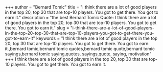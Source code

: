 +++
author = "Bernard Tomic"
title = "I think there are a lot of good players in the top 20, top 30 that are top-10 players. You got to get there. You got to earn it."
description = "the best Bernard Tomic Quote: I think there are a lot of good players in the top 20, top 30 that are top-10 players. You got to get there. You got to earn it."
slug = "i-think-there-are-a-lot-of-good-players-in-the-top-20-top-30-that-are-top-10-players-you-got-to-get-there-you-got-to-earn-it"
keywords = "I think there are a lot of good players in the top 20, top 30 that are top-10 players. You got to get there. You got to earn it.,bernard tomic,bernard tomic quotes,bernard tomic quote,bernard tomic sayings,bernard tomic saying,quotes, sayings,quote, saying, motivation"
+++
I think there are a lot of good players in the top 20, top 30 that are top-10 players. You got to get there. You got to earn it.
